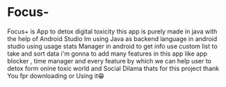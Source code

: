 # Focus-
Focus+ is App to detox digital toxicity this app is purely made in java with the help of Android Studio
Im using Java as backend language in android studio 
using usage stats Manager in android to get info 
use custom list to take and sort data
i'm gonna to add many features in this app like app blocker , time manager and every feature by which we can help user to detox form onine toxic world and Social Dilama
thats for this project 
thank You fpr downloading or Using it😁
